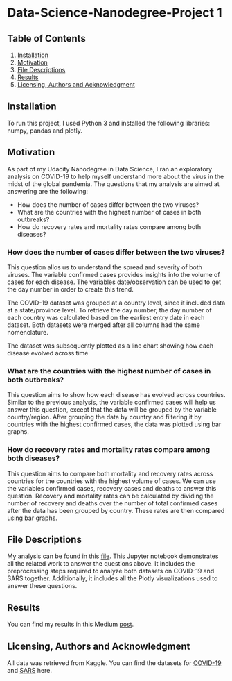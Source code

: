 # Data-Science-Nanodegree-Project 1

## Table of Contents
1. [Installation](#Installation)
2. [Motivation](#Motivation)
3. [File Descriptions](#FileDescriptions)
4. [Results](#Results)
5. [Licensing, Authors and Acknowledgment](#Licensing,AuthorsandAcknowledgment)

## Installation
To run this project, I used Python 3 and installed the following libraries: numpy, pandas and plotly.

## Motivation
As part of my Udacity Nanodegree in Data Science, I ran an exploratory analysis on COVID-19 to help myself understand more about the virus in the midst of the global pandemia. The questions that my analysis are aimed at answering are the following:
- How does the number of cases differ between the two viruses?
- What are the countries with the highest number of cases in both outbreaks?
- How do recovery rates and mortality rates compare among both diseases?

### How does the number of cases differ between the two viruses?
This question allos us to understand the spread and severity of both viruses. The variable confirmed cases provides insights into the volume of cases for each disease. The variables date/observation can be used to get the day number in order to create this trend. 

The COVID-19 dataset was grouped at a country level, since it included data at a state/province level. To retrieve the day number, the day number of each country was calculated based on the earliest entry date in each dataset. Both datasets were merged after all columns had the same nomenclature. 

The dataset was subsequently plotted as a line chart showing how each disease evolved across time

### What are the countries with the highest number of cases in both outbreaks?

This question aims to show how each disease has evolved across countries. Similar to the previous analysis, the variable confirmed cases will help us answer this question, except that the data will be grouped by the variable country/region. After grouping the data by country and filtering it by countries with the highest confirmed cases, the data was plotted using bar graphs.

### How do recovery rates and mortality rates compare among both diseases?
This question aims to compare both mortality and recovery rates across countries for the countries with the highest volume of cases. We can use the variables confirmed cases, recovery cases and deaths to answer this question. Recovery and mortality rates can be calculated by dividing the number of recovery and deaths over the number of total confirmed cases after the data has been grouped by country. These rates are then compared using bar graphs. 

## File Descriptions
My analysis can be found in this [file](https://github.com/ccalixwoc/Data-Science-Nanodegree-Project-1/blob/master/dsnd-project-1.ipynb). This Jupyter notebook demonstrates all the related work to answer the questions above. It includes the preprocessing steps required to analyze both datasets on COVID-19 and SARS together. Additionally, it includes all the Plotly visualizations used to answer these questions. 

## Results
You can find my results in this Medium [post](https://medium.com/@ccalix.woc/a-small-comparative-analysis-between-covid-19-and-sars-de23a3574216).


## Licensing, Authors and Acknowledgment
All data was retrieved from Kaggle. You can find the datasets for [COVID-19](https://www.kaggle.com/sudalairajkumar/novel-corona-virus-2019-dataset) and [SARS](https://www.kaggle.com/imdevskp/sars-outbreak-2003-complete-dataset/kernels) here.
